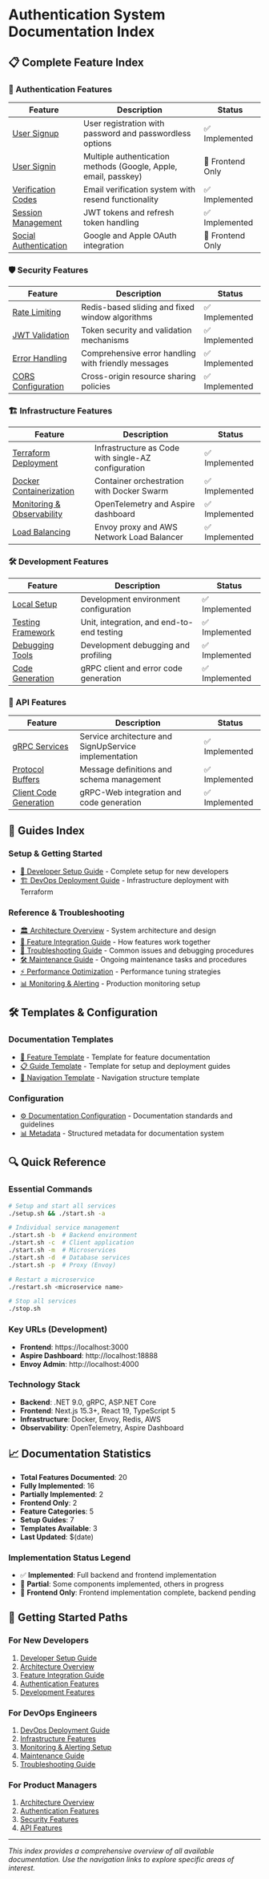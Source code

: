 # Authentication System Documentation Index

## 📋 Complete Feature Index

### 🔐 Authentication Features
| Feature | Description | Status |
|---------|-------------|--------|
| [User Signup](features/authentication/user-signup.md) | User registration with password and passwordless options | ✅ Implemented |
| [User Signin](features/authentication/user-signin.md) | Multiple authentication methods (Google, Apple, email, passkey) | 🚧 Frontend Only |
| [Verification Codes](features/authentication/verification-codes.md) | Email verification system with resend functionality | ✅ Implemented |
| [Session Management](features/authentication/session-management.md) | JWT tokens and refresh token handling | ✅ Implemented |
| [Social Authentication](features/authentication/social-authentication.md) | Google and Apple OAuth integration | 🚧 Frontend Only |

### 🛡️ Security Features
| Feature | Description | Status |
|---------|-------------|--------|
| [Rate Limiting](features/security/rate-limiting.md) | Redis-based sliding and fixed window algorithms | ✅ Implemented |
| [JWT Validation](features/security/jwt-validation.md) | Token security and validation mechanisms | ✅ Implemented |
| [Error Handling](features/security/error-handling.md) | Comprehensive error handling with friendly messages | ✅ Implemented |
| [CORS Configuration](features/security/cors-configuration.md) | Cross-origin resource sharing policies | ✅ Implemented |

### 🏗️ Infrastructure Features
| Feature | Description | Status |
|---------|-------------|--------|
| [Terraform Deployment](features/infrastructure/terraform-deployment.md) | Infrastructure as Code with single-AZ configuration | ✅ Implemented |
| [Docker Containerization](features/infrastructure/docker-containerization.md) | Container orchestration with Docker Swarm | ✅ Implemented |
| [Monitoring & Observability](features/infrastructure/monitoring-observability.md) | OpenTelemetry and Aspire dashboard | ✅ Implemented |
| [Load Balancing](features/infrastructure/load-balancing.md) | Envoy proxy and AWS Network Load Balancer | ✅ Implemented |

### 🛠️ Development Features
| Feature | Description | Status |
|---------|-------------|--------|
| [Local Setup](features/development/local-setup.md) | Development environment configuration | ✅ Implemented |
| [Testing Framework](features/development/testing-framework.md) | Unit, integration, and end-to-end testing | ✅ Implemented |
| [Debugging Tools](features/development/debugging-tools.md) | Development debugging and profiling | ✅ Implemented |
| [Code Generation](features/development/code-generation.md) | gRPC client and error code generation | ✅ Implemented |

### 🔌 API Features
| Feature | Description | Status |
|---------|-------------|--------|
| [gRPC Services](features/api-gateway/grpc-services.md) | Service architecture and SignUpService implementation | ✅ Implemented |
| [Protocol Buffers](features/api-gateway/protocol-buffers.md) | Message definitions and schema management | ✅ Implemented |
| [Client Code Generation](features/api-gateway/client-code-generation.md) | gRPC-Web integration and code generation | ✅ Implemented |

## 📖 Guides Index

### Setup & Getting Started
- [🚀 Developer Setup Guide](guides/developer-setup.md) - Complete setup for new developers
- [🏗️ DevOps Deployment Guide](guides/devops-deployment.md) - Infrastructure deployment with Terraform

### Reference & Troubleshooting
- [🏛️ Architecture Overview](guides/architecture-overview.md) - System architecture and design
- [🔗 Feature Integration Guide](guides/feature-integration.md) - How features work together
- [🔧 Troubleshooting Guide](guides/troubleshooting.md) - Common issues and debugging procedures
- [🛠️ Maintenance Guide](guides/maintenance.md) - Ongoing maintenance tasks and procedures
- [⚡ Performance Optimization](guides/performance-optimization.md) - Performance tuning strategies
- [📊 Monitoring & Alerting](guides/monitoring-alerting.md) - Production monitoring setup

## 🛠️ Templates & Configuration

### Documentation Templates
- [📄 Feature Template](templates/feature-template.md) - Template for feature documentation
- [📋 Guide Template](templates/guide-template.md) - Template for setup and deployment guides
- [🧭 Navigation Template](templates/navigation-template.md) - Navigation structure template

### Configuration
- [⚙️ Documentation Configuration](config/documentation-config.md) - Documentation standards and guidelines
- [📊 Metadata](config/metadata.json) - Structured metadata for documentation system

## 🔍 Quick Reference

### Essential Commands
```bash
# Setup and start all services
./setup.sh && ./start.sh -a

# Individual service management
./start.sh -b  # Backend environment
./start.sh -c  # Client application
./start.sh -m  # Microservices
./start.sh -d  # Database services
./start.sh -p  # Proxy (Envoy)

# Restart a microservice
./restart.sh <microservice name>

# Stop all services
./stop.sh
```

### Key URLs (Development)
- **Frontend**: https://localhost:3000
- **Aspire Dashboard**: http://localhost:18888
- **Envoy Admin**: http://localhost:4000

### Technology Stack
- **Backend**: .NET 9.0, gRPC, ASP.NET Core
- **Frontend**: Next.js 15.3+, React 19, TypeScript 5
- **Infrastructure**: Docker, Envoy, Redis, AWS
- **Observability**: OpenTelemetry, Aspire Dashboard

## 📈 Documentation Statistics

- **Total Features Documented**: 20
- **Fully Implemented**: 16
- **Partially Implemented**: 2
- **Frontend Only**: 2
- **Feature Categories**: 5
- **Setup Guides**: 7
- **Templates Available**: 3
- **Last Updated**: $(date)

### Implementation Status Legend
- ✅ **Implemented**: Full backend and frontend implementation
- 🚧 **Partial**: Some components implemented, others in progress
- 🚧 **Frontend Only**: Frontend implementation complete, backend pending

## 🎯 Getting Started Paths

### For New Developers
1. [Developer Setup Guide](guides/developer-setup.md)
2. [Architecture Overview](guides/architecture-overview.md)
3. [Feature Integration Guide](guides/feature-integration.md)
4. [Authentication Features](features/authentication/README.md)
5. [Development Features](features/development/README.md)

### For DevOps Engineers
1. [DevOps Deployment Guide](guides/devops-deployment.md)
2. [Infrastructure Features](features/infrastructure/README.md)
3. [Monitoring & Alerting Setup](guides/monitoring-alerting.md)
4. [Maintenance Guide](guides/maintenance.md)
5. [Troubleshooting Guide](guides/troubleshooting.md)

### For Product Managers
1. [Architecture Overview](guides/architecture-overview.md)
2. [Authentication Features](features/authentication/README.md)
3. [Security Features](features/security/README.md)
4. [API Features](features/api-gateway/README.md)

---

*This index provides a comprehensive overview of all available documentation. Use the navigation links to explore specific areas of interest.*
